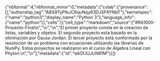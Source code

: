 {"nbformat":4,"nbformat_minor":0,"metadata":{"colab":{"provenance":[],"authorship_tag":"ABX9TyPIbJC6quNqy63DJSFRYNbT"},"kernelspec":{"name":"python3","display_name":"Python 3"},"language_info":{"name":"python"}},"cells":[{"cell_type":"markdown","source":["#RA1000-Proyecto-Final\n","\n","\n","El primer proyecto consta en la creacion de listas, variables y objetos. El segundo proyecto esta basado en la eliminación por Gauss-Jordan. El tercer proyecto está conformado por la resolución de un problema con ecuaciones utilizando las librerías de NumPy. Estos proyectos se realizaron en el curso de Álgebra Lineal con Phyton.\n","\n"],"metadata":{"id":"eAGfJUJUN81M"}}]}